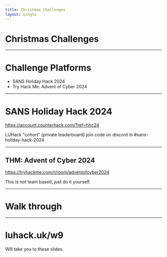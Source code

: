 ```yaml
---
title: Christmas Challenges
layout: single
---
```


# Christmas Challenges

---

# Challenge Platforms

- SANS Holiday Hack 2024
- Try Hack Me: Advent of Cyber 2024

---

# SANS Holiday Hack 2024

https://account.counterhack.com/?ref=hhc24

LUHack "cohort" (private leaderboard) join code on discord in #sans-holiday-hack-2024

---

## THM: Advent of Cyber 2024

https://tryhackme.com/r/room/adventofcyber2024

This is not team based, just do it yourself.

---

# Walk through

---

# luhack.uk/w9

Will take you to these slides.
